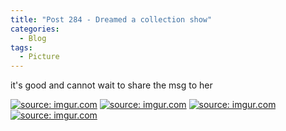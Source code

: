 ```yaml
---
title: "Post 284 - Dreamed a collection show"
categories:
  - Blog
tags:
  - Picture
---
```


it's good and cannot wait to share the msg to her

<a href="https://imgur.com/C9PXXs2"><img src="https://i.imgur.com/C9PXXs2.jpg" title="source: imgur.com" /></a>
<a href="https://imgur.com/83fqj1B"><img src="https://i.imgur.com/83fqj1B.jpg" title="source: imgur.com" /></a>
<a href="https://imgur.com/jPSfYIT"><img src="https://i.imgur.com/jPSfYIT.jpg" title="source: imgur.com" /></a>
<a href="https://imgur.com/Q5qEKda"><img src="https://i.imgur.com/Q5qEKda.jpg" title="source: imgur.com" /></a>

<script src="https://utteranc.es/client.js"
        repo="serendipityinlife/serendipityinlife.github.io"
        issue-term="pathname"
        theme="github-light"
        crossorigin="anonymous"
        async>
</script>


